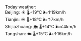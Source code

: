 Today weather:  
Beijing: ☀️   🌡️+19°C 🌬️↑19km/h  
Tianjin: ☀️   🌡️+18°C 🌬️↑7km/h  
Shijiazhuang: 🌦   🌡️+14°C 🌬️↙4km/h  
Tangshan: ☁️   🌡️+15°C 🌬️↑16km/h  
